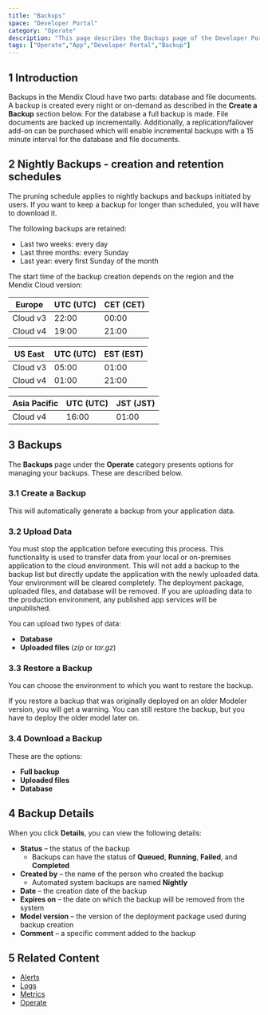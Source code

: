 ```yaml
---
title: "Backups"
space: "Developer Portal"
category: "Operate"
description: "This page describes the Backups page of the Developer Portal."
tags: ["Operate","App","Developer Portal","Backup"]
---
```


## 1 Introduction

Backups in the Mendix Cloud have two parts: database and file documents. A backup is created every night or on-demand as described in the **Create a Backup** section below. For the database a full backup is made. File documents are backed up incrementally. Additionally, a replication/failover add-on can be purchased which will enable incremental backups with a 15 minute interval for the database and file documents.

## 2 Nightly Backups - creation and retention schedules

The pruning schedule applies to nightly backups and backups initiated by users. If you want to keep a backup for longer than scheduled, you will have to download it.

The following backups are retained:

* Last two weeks: every day
* Last three months: every Sunday
* Last year: every first Sunday of the month

The start time of the backup creation depends on the region and the Mendix Cloud version:

| Europe |  UTC (UTC) | CET (CET) |
| --- | --- | --- |
| Cloud v3 | 22:00 | 00:00 |
| Cloud v4 | 19:00 | 21:00 |

| US East |  UTC (UTC) | EST (EST) |
| --- | --- | --- |
| Cloud v3 | 05:00 | 01:00 |
| Cloud v4 | 01:00 | 21:00 |

| Asia Pacific |  UTC (UTC) | JST (JST) |
| --- | --- | --- |
| Cloud v4 | 16:00 | 01:00 |

## 3 Backups

The **Backups** page under the **Operate** category presents options for managing your backups. These are described below.

### 3.1 Create a Backup

This will automatically generate a backup from your application data.

### 3.2 Upload Data

You must stop the application before executing this process. This functionality is used to transfer data from your local or on-premises application to the cloud environment. This will not add a backup to the backup list but directly update the application with the newly uploaded data. Your environment will be cleared completely. The deployment package, uploaded files, and database will be removed. If you are uploading data to the production environment, any published app services will be unpublished.

You can upload two types of data:

* **Database**
* **Uploaded files** (*zip* or *tar.gz*)

### 3.3 Restore a Backup

You can choose the environment to which you want to restore the backup.

If you restore a backup that was originally deployed on an older Modeler version, you will get a warning. You can still restore the backup, but you have to deploy the older model later on. 

### 3.4 Download a Backup

These are the options:

* **Full backup**
* **Uploaded files**
* **Database**

## 4 Backup Details

When you click **Details**, you can view the following details:

* **Status** – the status of the backup
  * Backups can have the status of **Queued**, **Running**, **Failed**, and **Completed**
* **Created by** – the name of the person who created the backup
  * Automated system backups are named **Nightly**
* **Date** – the creation date of the backup
* **Expires on** – the date on which the backup will be removed from the system
* **Model version** – the version of the deployment package used during backup creation
* **Comment** – a specific comment added to the backup

## 5 Related Content

* [Alerts](/developerportal/operate/monitoring-application-health)
* [Logs](/developerportal/operate/logs)
* [Metrics](/developerportal/operate/metrics)
* [Operate](/developerportal/operate)
